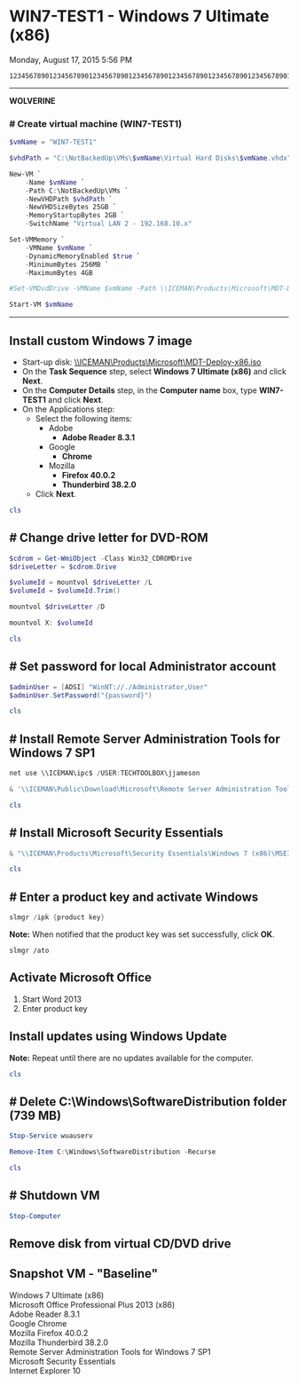 ﻿# WIN7-TEST1 - Windows 7 Ultimate (x86)

Monday, August 17, 2015
5:56 PM

```Text
12345678901234567890123456789012345678901234567890123456789012345678901234567890
```

---

**WOLVERINE**

### # Create virtual machine (WIN7-TEST1)

```PowerShell
$vmName = "WIN7-TEST1"

$vhdPath = "C:\NotBackedUp\VMs\$vmName\Virtual Hard Disks\$vmName.vhdx"

New-VM `
    -Name $vmName `
    -Path C:\NotBackedUp\VMs `
    -NewVHDPath $vhdPath `
    -NewVHDSizeBytes 25GB `
    -MemoryStartupBytes 2GB `
    -SwitchName "Virtual LAN 2 - 192.168.10.x"

Set-VMMemory `
    -VMName $vmName `
    -DynamicMemoryEnabled $true `
    -MinimumBytes 256MB `
    -MaximumBytes 4GB

#Set-VMDvdDrive -VMName $vmName -Path \\ICEMAN\Products\Microsoft\MDT-Deploy-x86.iso

Start-VM $vmName
```

---

## Install custom Windows 7 image

- Start-up disk: [\\\\ICEMAN\\Products\\Microsoft\\MDT-Deploy-x86.iso](\\ICEMAN\Products\Microsoft\MDT-Deploy-x86.iso)
- On the **Task Sequence** step, select **Windows 7 Ultimate (x86)** and click **Next**.
- On the **Computer Details** step, in the **Computer name** box, type **WIN7-TEST1** and click **Next**.
- On the Applications step:
  - Select the following items:
    - Adobe
      - **Adobe Reader 8.3.1**
    - Google
      - **Chrome**
    - Mozilla
      - **Firefox 40.0.2**
      - **Thunderbird 38.2.0**
  - Click **Next**.

```PowerShell
cls
```

## # Change drive letter for DVD-ROM

```PowerShell
$cdrom = Get-WmiObject -Class Win32_CDROMDrive
$driveLetter = $cdrom.Drive

$volumeId = mountvol $driveLetter /L
$volumeId = $volumeId.Trim()

mountvol $driveLetter /D

mountvol X: $volumeId
```

```PowerShell
cls
```

## # Set password for local Administrator account

```PowerShell
$adminUser = [ADSI] "WinNT://./Administrator,User"
$adminUser.SetPassword("{password}")
```

```PowerShell
cls
```

## # Install Remote Server Administration Tools for Windows 7 SP1

```PowerShell
net use \\ICEMAN\ipc$ /USER:TECHTOOLBOX\jjameson

& '\\ICEMAN\Public\Download\Microsoft\Remote Server Administration Tools for Windows 7 SP1\Windows6.1-KB958830-x86-RefreshPkg.msu'
```

```PowerShell
cls
```

## # Install Microsoft Security Essentials

```PowerShell
& "\\ICEMAN\Products\Microsoft\Security Essentials\Windows 7 (x86)\MSEInstall.exe"
```

```PowerShell
cls
```

## # Enter a product key and activate Windows

```PowerShell
slmgr /ipk {product key}
```

**Note:** When notified that the product key was set successfully, click **OK**.

```Console
slmgr /ato
```

## Activate Microsoft Office

1. Start Word 2013
2. Enter product key

## Install updates using Windows Update

**Note:** Repeat until there are no updates available for the computer.

```PowerShell
cls
```

## # Delete C:\\Windows\\SoftwareDistribution folder (739 MB)

```PowerShell
Stop-Service wuauserv

Remove-Item C:\Windows\SoftwareDistribution -Recurse
```

```PowerShell
cls
```

## # Shutdown VM

```PowerShell
Stop-Computer
```

## Remove disk from virtual CD/DVD drive

## Snapshot VM - "Baseline"

Windows 7 Ultimate (x86)\
Microsoft Office Professional Plus 2013 (x86)\
Adobe Reader 8.3.1\
Google Chrome\
Mozilla Firefox 40.0.2\
Mozilla Thunderbird 38.2.0\
Remote Server Administration Tools for Windows 7 SP1\
Microsoft Security Essentials\
Internet Explorer 10
